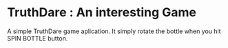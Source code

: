 # TruthDare : An interesting Game
A simple TruthDare game aplication. It simply rotate the bottle when you hit SPIN BOTTLE button.

